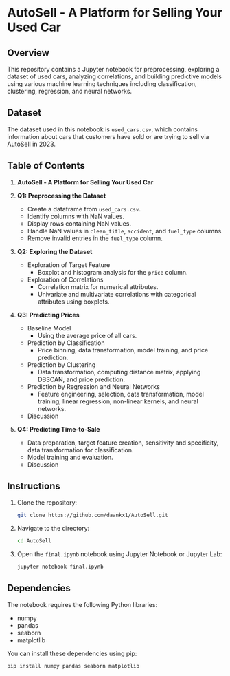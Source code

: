 # AutoSell - A Platform for Selling Your Used Car

## Overview

This repository contains a Jupyter notebook for preprocessing, exploring a dataset of used cars, analyzing correlations, and building predictive models using various machine learning techniques including classification, clustering, regression, and neural networks.

## Dataset

The dataset used in this notebook is `used_cars.csv`, which contains information about cars that customers have sold or are trying to sell via AutoSell in 2023. 

## Table of Contents

1. **AutoSell - A Platform for Selling Your Used Car**
2. **Q1: Preprocessing the Dataset**
   - Create a dataframe from `used_cars.csv`.
   - Identify columns with NaN values.
   - Display rows containing NaN values.
   - Handle NaN values in `clean_title`, `accident`, and `fuel_type` columns.
   - Remove invalid entries in the `fuel_type` column.

3. **Q2: Exploring the Dataset**
   - Exploration of Target Feature
     - Boxplot and histogram analysis for the `price` column.
   - Exploration of Correlations
     - Correlation matrix for numerical attributes.
     - Univariate and multivariate correlations with categorical attributes using boxplots.

4. **Q3: Predicting Prices**
   - Baseline Model
     - Using the average price of all cars.
   - Prediction by Classification
     - Price binning, data transformation, model training, and price prediction.
   - Prediction by Clustering
     - Data transformation, computing distance matrix, applying DBSCAN, and price prediction.
   - Prediction by Regression and Neural Networks
     - Feature engineering, selection, data transformation, model training, linear regression, non-linear kernels, and neural networks.
   - Discussion

5. **Q4: Predicting Time-to-Sale**
   - Data preparation, target feature creation, sensitivity and specificity, data transformation for classification.
   - Model training and evaluation.
   - Discussion

## Instructions

1. Clone the repository:
    ```sh
    git clone https://github.com/daankx1/AutoSell.git
    ```
2. Navigate to the directory:
    ```sh
    cd AutoSell
    ```
3. Open the `final.ipynb` notebook using Jupyter Notebook or Jupyter Lab:
    ```sh
    jupyter notebook final.ipynb
    ```

## Dependencies

The notebook requires the following Python libraries:
- numpy
- pandas
- seaborn
- matplotlib

You can install these dependencies using pip:
```sh
pip install numpy pandas seaborn matplotlib
